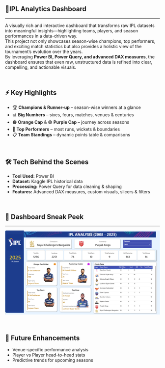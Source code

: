 ## 🏏IPL Analytics Dashboard
---

A visually rich and interactive dashboard that transforms raw IPL datasets into meaningful insights—highlighting teams, players, and season performances in a data-driven way.  
This project not only showcases season-wise champions, top performers, and exciting match statistics but also provides a holistic view of the tournament’s evolution over the years.  
By leveraging **Power BI, Power Query, and advanced DAX measures**, the dashboard ensures that even raw, unstructured data is refined into clear, compelling, and actionable visuals.  


<br>

## ⚡ Key Highlights

- 🏆 **Champions & Runner-up** – season-wise winners at a glance  
- 📊 **Big Numbers** – sixes, fours, matches, venues & centuries  
- 🟠 **Orange Cap** & 🟣 **Purple Cap** – journey across seasons  
- 🥇 **Top Performers** – most runs, wickets & boundaries  
- 📋 **Team Standings** – dynamic points table & comparisons  

<br>

## 🛠️ Tech Behind the Scenes

- **Tool Used:** Power BI  
- **Dataset:** Kaggle IPL historical data  
- **Processing:** Power Query for data cleaning & shaping  
- **Features:** Advanced DAX measures, custom visuals, slicers & filters  

<br>

## 🌟 Dashboard Sneak Peek
--------------------------

![Dashboard Screenshot](https://github.com/ChaitraliM97/ipl-analytics-dashboard/blob/main/IPL_Dashboard.png)  

<br>

## 🚀 Future Enhancements

- Venue-specific performance analysis  
- Player vs Player head-to-head stats  
- Predictive trends for upcoming seasons  
